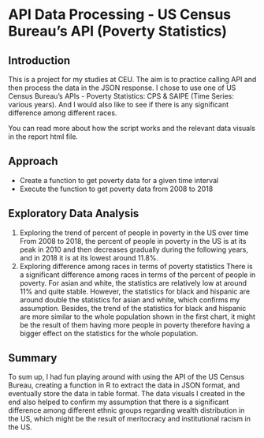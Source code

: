 # API Data Processing - US Census Bureau’s API (Poverty Statistics)

## Introduction
This is a project for my studies at CEU. The aim is to practice calling API and then process the data in the JSON response. I chose to use one of US Census Bureau’s APIs - Poverty Statistics: CPS & SAIPE (Time Series: various years). And I would also like to see if there is any significant difference among different races.

You can read more about how the script works and the relevant data visuals in the report html file.

## Approach
+ Create a function to get poverty data for a given time interval
+ Execute the function to get poverty data from 2008 to 2018

## Exploratory Data Analysis
1. Exploring the trend of percent of people in poverty in the US over time
From 2008 to 2018, the percent of people in poverty in the US is at its peak in 2010 and then decreases gradually during the following years, and in 2018 it is at its lowest around 11.8%.
2. Exploring difference among races in terms of poverty statistics
There is a significant difference among races in terms of the percent of people in poverty. For asian and white, the statistics are relatively low at around 11% and quite stable. However, the statistics for black and hispanic are around double the statistics for asian and white, which confirms my assumption. Besides, the trend of the statistics for black and hispanic are more similar to the whole population shown in the first chart, it might be the result of them having more people in poverty therefore having a bigger effect on the statistics for the whole population.

## Summary
To sum up, I had fun playing around with using the API of the US Census Bureau, creating a function in R to extract the data in JSON format, and eventually store the data in table format. The data visuals I created in the end also helped to confirm my assumption that there is a significant difference among different ethnic groups regarding wealth distribution in the US, which might be the result of meritocracy and institutional racism in the US.
